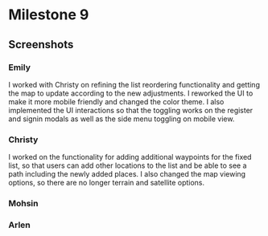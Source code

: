 # Milestone 9
## Screenshots

### Emily
I worked with Christy on refining the list reordering functionality and getting the map to update according to the new adjustments. I reworked the UI to make it more mobile friendly and changed the color theme. I also implemented the UI interactions so that the toggling works on the register and signin modals as well as the side menu toggling on mobile view. 

### Christy
I worked on the functionality for adding additional waypoints for the fixed list, so that users can add other locations to the list and be able to see a path including the newly added places. I also changed the map viewing options, so there are no longer terrain and satellite options.

### Mohsin

### Arlen
